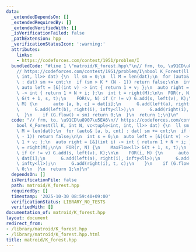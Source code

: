 ```yaml
---
data:
  _extendedDependsOn: []
  _extendedRequiredBy: []
  _extendedVerifiedWith: []
  _isVerificationFailed: false
  _pathExtension: hpp
  _verificationStatusIcon: ':warning:'
  attributes:
    links:
    - https://codeforces.com/contest/1951/problem/I
  bundledCode: "#line 1 \"matroid/K_forest.hpp\"\n// frm, to, \u91CD\u8907\u5EA6\n\
    // https://codeforces.com/contest/1951/problem/I\nbool K_Forest(ll K, int N, vc<tuple<int,\
    \ int, ll>> dat) {\n  ll sm = 0;\n  ll M = len(dat);\n  for (auto& [a, b, cnt]\
    \ : dat) sm += cnt;\n  if (sm > K * (N - 1)) return false;\n\n  int s = 0;\n \
    \ auto left = [&](int v) -> int { return 1 + v; };\n  auto right = [&](int i)\
    \ -> int { return 1 + N + i; };\n  int t = right(M);\n\n  FOR(r, N) {\n    MaxFlow<ll>\
    \ G(t + 1, s, t);\n    FOR(v, N) if (r != v) G.add(s, left(v), K);\n\n    FOR(i,\
    \ M) {\n      auto [a, b, c] = dat[i];\n      G.add(left(a), right(i), infty<ll>);\n\
    \      G.add(left(b), right(i), infty<ll>);\n      G.add(right(i), t, c);\n  \
    \  }\n    if (G.flow() < sm) return 0;\n  }\n  return 1;\n}\n"
  code: "// frm, to, \u91CD\u8907\u5EA6\n// https://codeforces.com/contest/1951/problem/I\n\
    bool K_Forest(ll K, int N, vc<tuple<int, int, ll>> dat) {\n  ll sm = 0;\n  ll\
    \ M = len(dat);\n  for (auto& [a, b, cnt] : dat) sm += cnt;\n  if (sm > K * (N\
    \ - 1)) return false;\n\n  int s = 0;\n  auto left = [&](int v) -> int { return\
    \ 1 + v; };\n  auto right = [&](int i) -> int { return 1 + N + i; };\n  int t\
    \ = right(M);\n\n  FOR(r, N) {\n    MaxFlow<ll> G(t + 1, s, t);\n    FOR(v, N)\
    \ if (r != v) G.add(s, left(v), K);\n\n    FOR(i, M) {\n      auto [a, b, c] =\
    \ dat[i];\n      G.add(left(a), right(i), infty<ll>);\n      G.add(left(b), right(i),\
    \ infty<ll>);\n      G.add(right(i), t, c);\n    }\n    if (G.flow() < sm) return\
    \ 0;\n  }\n  return 1;\n}\n"
  dependsOn: []
  isVerificationFile: false
  path: matroid/K_forest.hpp
  requiredBy: []
  timestamp: '2025-10-30 08:59:40+09:00'
  verificationStatus: LIBRARY_NO_TESTS
  verifiedWith: []
documentation_of: matroid/K_forest.hpp
layout: document
redirect_from:
- /library/matroid/K_forest.hpp
- /library/matroid/K_forest.hpp.html
title: matroid/K_forest.hpp
---
```

